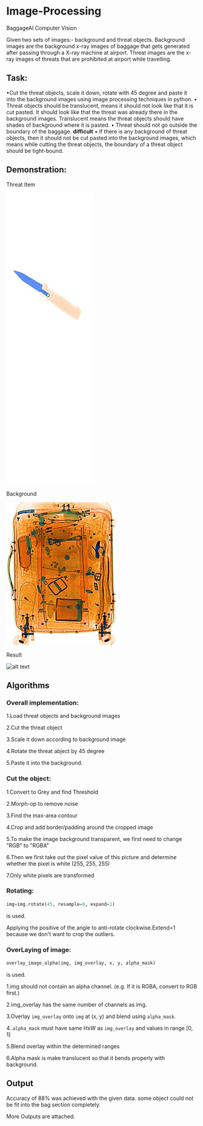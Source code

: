 # Image-Processing
BaggageAI Computer Vision 

Given two sets of images:- background and threat objects. Background images are the background x-ray images of baggage that gets generated after passing through a X-ray machine at airport. Threat images are the x-ray images of threats that are prohibited at airport while travelling.
## Task:
•Cut the threat objects, scale it down, rotate with 45 degree and paste it into the background images using image processing techniques in python.
• Threat objects should be translucent, means it should not look like that it is cut pasted. It should look like that the threat was already there in the background images. Translucent means the threat objects should have shades of background where it is pasted.
• Threat should not go outside the boundary of the baggage. **difficult**
• If there is any background of threat objects, then it should not be cut pasted into the
background images, which means while cutting the threat objects, the boundary of a threat object should be tight-bound.

## Demonstration:

Threat Item

![alt text](https://github.com/swathisomayaji/Image-Processing/blob/main/threat_images/BAGGAGE_20170522_113049_80428_A.jpg)

Background

![alt text](https://github.com/swathisomayaji/Image-Processing/blob/main/background_images/BAGGAGE_20180811_175323_83216_B_1.jpg)

Result

![alt text](https://drive.google.com/file/d/1rQor9uybjZo\_kT9qYcqn-eB5-M0O7Xjl/view?usp=sharing)

## Algorithms

### Overall implementation:

1.Load threat objects and background images

2.Cut the threat object

3.Scale it down according to background image

4.Rotate the threat abject by 45 degree

5.Paste it into the background.

### Cut the object:

1.Convert to Grey and find Threshold

2.Morph-op to remove noise

3.Find the max-area contour

4.Crop and add border/padding around the cropped image

5.To make the image background transparent, we first need to change "RGB" to "RGBA"

6.Then we first take out the pixel value of this picture and determine whether the pixel is white (255, 255, 255)  
  
7.Only white pixels are transformed 

### Rotating:
```python
img=img.rotate(45, resample=0, expand=1)   
```
is used.

Applying the positive of the angle to anti-rotate clockwise.Extend=1 because we don't want to crop the outliers.

### OverLaying of image:
```python
overlay_image_alpha(img, img_overlay, x, y, alpha_mask) 
```
is used.

1.img should not contain an alpha channel. (e.g. If it is RGBA, convert to RGB first.)

2.img_overlay has the same number of channels as img.

3.Overlay `img_overlay` onto `img` at (x, y) and blend using `alpha_mask`.

4..`alpha_mask` must have same HxW as `img_overlay` and values in range [0, 1]

5.Blend overlay within the determined ranges

6.Alpha mask is make translucent so that it bends properly with background.


## Output

Accuracy of 88% was achieved with the given data. some object could not be fit into the bag section completely.

More Outputs are attached.
